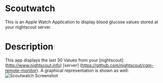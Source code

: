 # Scoutwatch
This is an Apple Watch Application to display blood glucose values stored at your nightscout server.

# Description
This app displays the last 30 Values from your [nightscout] (http://www.nightscout.info) [server] (https://github.com/nightscout/cgm-remote-monitor).
A graphical representation is shown as well:
![Scoutwatch Screenshot](https://github.com/dhermanns/scoutwatch/blob/master/scoutwatch-screenshot.png)

